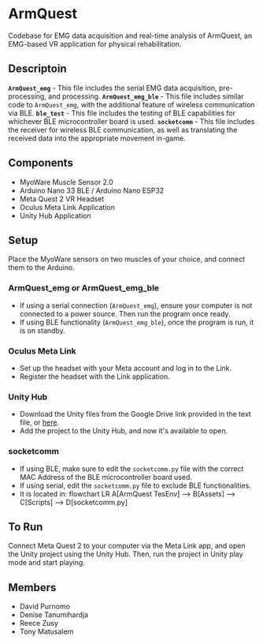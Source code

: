 # ArmQuest
Codebase for EMG data acquisition and real-time analysis of ArmQuest, an EMG-based VR application for physical rehabilitation.

## Descriptoin
**`ArmQuest_emg`** - This file includes the serial EMG data acquisition, pre-processing, and processing.
**`ArmQuest_emg_ble`** - This file includes similar code to `ArmQuest_emg`, with the additional feature of wireless communication via BLE.
**`ble_test`** - This file includes the testing of BLE capabilities for whichever BLE microcontroller board is used.
**`socketcomm`** - This file includes the receiver for wireless BLE communication, as well as translating the received data into the appropriate movement in-game.

## Components
* MyoWare Muscle Sensor 2.0
* Arduino Nano 33 BLE / Arduino Nano ESP32
* Meta Quest 2 VR Headset
* Oculus Meta Link Application
* Unity Hub Application

## Setup
Place the MyoWare sensors on two muscles of your choice, and connect them to the Arduino.

### ArmQuest_emg or ArmQuest_emg_ble
* If using a serial connection (`ArmQuest_emg`), ensure your computer is not connected to a power source. Then run the program once ready.
* If using BLE functionality (`ArmQuest_emg_ble`), once the program is run, it is on standby.

### Oculus Meta Link
* Set up the headset with your Meta account and log in to the Link.
* Register the headset with the Link application.

### Unity Hub
* Download the Unity files from the Google Drive link provided in the text file, or [here](https://drive.google.com/drive/folders/1XIzdlkg6ml7fWGp7Hm1pq4_fglSDlj-3?usp=sharing).
* Add the project to the Unity Hub, and now it's available to open.

### socketcomm
* If using BLE, make sure to edit the `socketcomm.py` file with the correct MAC Address of the BLE microcontroller board used.
* If using serial, edit the `socketcomm.py` file to exclude BLE functionalities.
* It is located in:
flowchart LR
  A[ArmQuest TesEnv] --> B[Assets] --> C[Scripts] --> D[socketcomm.py]

## To Run
Connect Meta Quest 2 to your computer via the Meta Link app, and open the Unity project using the Unity Hub. Then, run the project in Unity play mode and start playing.

## Members
* David Purnomo
* Denise Tanumihardja
* Reece Zusy
* Tony Matusalem
